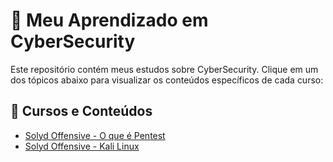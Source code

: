 # 📌 Meu Aprendizado em CyberSecurity

Este repositório contém meus estudos sobre CyberSecurity. Clique em um dos tópicos abaixo para visualizar os conteúdos específicos de cada curso:

## 🔗 Cursos e Conteúdos

- [Solyd Offensive - O que é Pentest](Cursos/SolydOffensive/WhatPentest.md)
- [Solyd Offensive - Kali Linux](Cursos/OutroCurso/KaliLinux.md)

